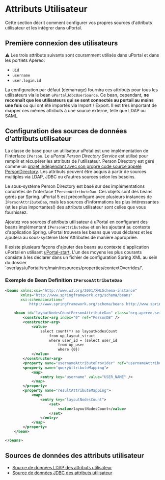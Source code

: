 # Attributs Utilisateur

Cette section décrit comment configurer vos propres sources d'attributs utilisateur et les intégrer dans uPortal.

## Première connexion des utilisateurs

:warning: Les trois attributs suivants sont couramment utilisés dans uPortal et dans les portlets Apereo:

 * `uid`
 * `username`
 * `user.login.id`

La configuration par défaut (démarrage) fournira ces attributs pour tous les utilisateurs via le bean `uPortalJdbcUserSource`.
Ce bean, cependant, **ne reconnaît que les utilisateurs qui se sont connectés au
portail au moins une fois** ou qui ont été importés via Import / Export. Il est très important de mapper ces mêmes attributs à une source externe, telle que LDAP ou SAML.

## Configuration des sources de données d'attributs utilisateur

La classe de base pour un utilisateur uPotal est une implémentation de l'interface `IPerson`. Le _uPortal Person Directory Service_ est utilisé pour remplir et récupérer les attributs de l'utilisateur. Person Directory est géré comme un [projet indépendant avec son propre code source appelé PersonDirectory][]. Les attributs peuvent être acquis à partir de sources multiples via LDAP, JDBC ou d'autres sources selon les besoins.

Le sous-système Person Directory est basé sur des implémentations concrètes de l'interface `IPersonAttributeDao`. Ces objets sont des beans gérés par Spring. uPortal 5 est préconfiguré avec plusieurs instances de `IPersonAttributeDao`, mais les sources d'informations les plus intéressantes (et les plus importantes!) des attributs utilisateur sont celles que vous fournissez.

Ajoutez vos sources d'attributs utilisateur à uPortal en configurant des beans implémentant `IPersonAttributeDao` et en les ajoutant au contexte d'application Spring. uPortal trouvera les beans que vous déclarez et les ajoutera au sous-système User Attributes de manière appropriée.


Il existe plusieurs façons d'ajouter des beans au contexte d'application uPortal en utilisant [uPortal-start][]. L'un des moyens les plus courants consiste à les déclarer dans un fichier de configuration Spring XML au sein du dossier
`overlays/uPortal/src/main/resources/properties/contextOverrides/'.

### Exemple de Bean Definition `IPersonAttributeDao`

```xml
<beans xmlns:xsi="http://www.w3.org/2001/XMLSchema-instance"
       xmlns="http://www.springframework.org/schema/beans"
       xsi:schemaLocation="
           http://www.springframework.org/schema/beans http://www.springframework.org/schema/beans/spring-beans-3.1.xsd">

    <bean id="layoutNodesCountPersonAttributeDao" class="org.apereo.services.persondir.support.jdbc.SingleRowJdbcPersonAttributeDao">
        <constructor-arg index="0" ref="PersonDB" />
        <constructor-arg>
            <value>
                select count(*) as layoutNodesCount
                    from up_layout_struct
                    where user_id = (select user_id
                        from up_user
                        where {0})
            </value>
        </constructor-arg>
        <property name="usernameAttributeProvider" ref="usernameAttributeProvider" />
        <property name="queryAttributeMapping">
            <map>
                <entry key="username" value="USER_NAME" />
            </map>
        </property>
        <property name="resultAttributeMapping">
            <map>
                <entry key="layoutNodesCount">
                    <set>
                        <value>layoutNodesCount</value>
                    </set>
                </entry>
            </map>
        </property>
    </bean>

</beans>
```

## Sources de données des attributs utilisateur

 * [Source de données LDAP des attributs utilisateur](ldap.md)
 * [Source de données JDBC des attributs utilisateur](jdbc.md)

[projet indépendant avec son propre code source appelé PersonDirectory]: https://github.com/apereo/person-directory
[uPortal-start]: https://github.com/uPortal-project/uPortal-start
